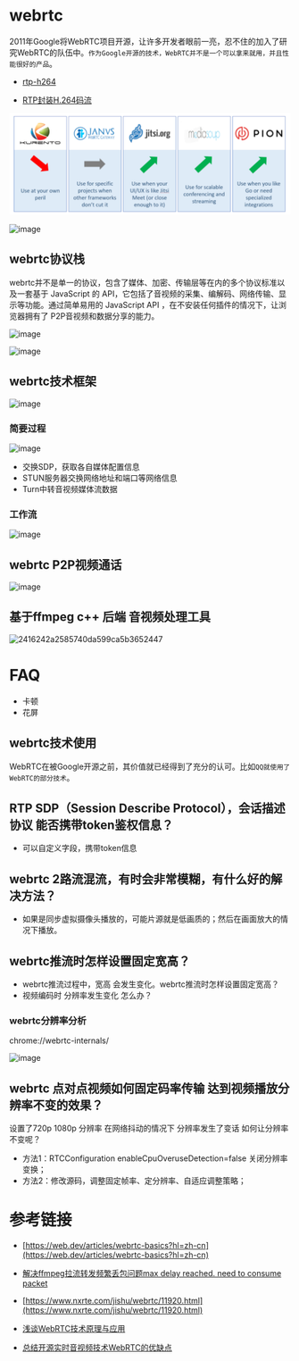 # webrtc

2011年Google将WebRTC项目开源，让许多开发者眼前一亮，忍不住的加入了研究WebRTC的队伍中。`作为Google开源的技术，WebRTC并不是一个可以拿来就用，并且性能很好的产品`。

- [rtp-h264](/webrtc/rtp-h264.md)

- [RTP封装H.264码流](/webrtc/RTP封装H.264码流.md)

![webrt-opensource](./webrtc-opensource.png)

![image](https://github.com/user-attachments/assets/8b2f5517-7c18-43da-88ce-5be8261dc5ec)

## webrtc协议栈

webrtc并不是单一的协议，包含了媒体、加密、传输层等在内的多个协议标准以及一套基于 JavaScript 的 API，它包括了音视频的采集、编解码、网络传输、显示等功能。通过简单易用的 JavaScript API ，在不安装任何插件的情况下，让浏览器拥有了 P2P音视频和数据分享的能力。

![image](https://github.com/user-attachments/assets/3703be52-46fb-4347-a721-97057d008da1)


![image](https://github.com/user-attachments/assets/3176efe7-d34a-49b4-9597-6e2b2e87170f)

## webrtc技术框架

![image](https://github.com/user-attachments/assets/522a9d2f-292b-45b2-b699-48eacb7f1d4b)


### 简要过程

![image](https://github.com/user-attachments/assets/3758335e-2f48-4244-920c-bd1083189e82)

* 交换SDP，获取各自媒体配置信息
* STUN服务器交换网络地址和端口等网络信息
* Turn中转音视频媒体流数据

### 工作流

![image](https://github.com/user-attachments/assets/c4f1e964-ea63-4d90-bd05-c41bf35ac79b)


## webrtc P2P视频通话

![image](https://github.com/cherishman2005/rtc/assets/17688273/34d3aa73-db48-4d91-9305-62c03200da85)

## 基于ffmpeg c++ 后端 音视频处理工具

![2416242a2585740da599ca5b3652447](https://github.com/cherishman2005/rtc/assets/17688273/e383e51c-633c-448a-a16e-8126e25b3ca9)

# FAQ

* 卡顿
* 花屏

## webrtc技术使用

WebRTC在被Google开源之前，其价值就已经得到了充分的认可。比如`QQ就使用了WebRTC的部分技术`。

## RTP SDP（Session Describe Protocol），会话描述协议 能否携带token鉴权信息？

* 可以自定义字段，携带token信息

## webrtc 2路流混流，有时会非常模糊，有什么好的解决方法？

* 如果是同步虚拟摄像头播放的，可能片源就是低画质的；然后在画面放大的情况下播放。

## webrtc推流时怎样设置固定宽高？

* webrtc推流过程中，宽高 会发生变化。webrtc推流时怎样设置固定宽高？
* 视频编码时 分辨率发生变化 怎么办？

### webrtc分辨率分析

chrome://webrtc-internals/

![image](https://github.com/user-attachments/assets/0343e15d-becc-487e-b0df-f6e99f325131)

## webrtc 点对点视频如何固定码率传输 达到视频播放分辨率不变的效果？

设置了720p 1080p 分辨率 在网络抖动的情况下 分辨率发生了变话 如何让分辨率不变呢？

* 方法1：RTCConfiguration enableCpuOveruseDetection=false 关闭分辨率变换；
* 方法2：修改源码，调整固定帧率、定分辨率、自适应调整策略；


# 参考链接

- [https://web.dev/articles/webrtc-basics?hl=zh-cn](https://web.dev/articles/webrtc-basics?hl=zh-cn)

- [解决ffmpeg拉流转发频繁丢包问题max delay reached. need to consume packet](https://www.cnblogs.com/tc310/p/11218236.html)

- [https://www.nxrte.com/jishu/webrtc/11920.html](https://www.nxrte.com/jishu/webrtc/11920.html)

- [浅谈WebRTC技术原理与应用](https://juejin.cn/post/7049971140474699789)

- [总结开源实时音视频技术WebRTC的优缺点](http://www.52im.net/article-153-1.html)

